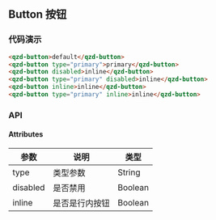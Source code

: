 ## Button 按钮

### 代码演示

```html
<qzd-button>default</qzd-button>
<qzd-button type="primary">primary</qzd-button>
<qzd-button disabled>inline</qzd-button>
<qzd-button type="primary" disabled>inline</qzd-button>
<qzd-button inline>inline</qzd-button>
<qzd-button type="primary" inline>inline</qzd-button>
```

### API

#### Attributes

| 参数     | 说明           | 类型    |
| -------- | -------------- | ------- |
| type     | 类型参数       | String  |
| disabled | 是否禁用       | Boolean |
| inline   | 是否是行内按钮 | Boolean |
